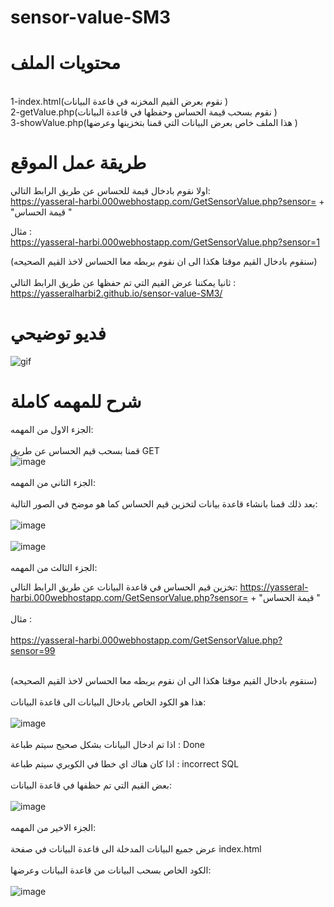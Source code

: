 # sensor-value-SM3
# محتويات الملف 
<br />
1-index.html(نقوم بعرض القيم المخزنه في قاعدة البيانات )
<br />
2-getValue.php(نقوم بسحب قيمة الحساس وحفظها في قاعدة البيانات )
<br />
3-showValue.php(هذا الملف خاص بعرض البيانات التي قمنا بتخزينها وعرضها )

# طريقة عمل الموقع
اولا نقوم بادخال قيمة للحساس عن طريق الرابط التالي:
<br/>
https://yasseral-harbi.000webhostapp.com/GetSensorValue.php?sensor= + "قيمة الحساس "
<br />

مثال :
<br />
https://yasseral-harbi.000webhostapp.com/GetSensorValue.php?sensor=1
<br />

(سنقوم بادخال القيم موقتا هكذا الى ان نقوم بربطه معا الحساس لاخذ القيم الصحيحه)
<br />
<br />
ثانيا يمكننا عرض القيم التي تم حفظها عن طريق الرابط التالي :
https://yasseralharbi2.github.io/sensor-value-SM3/
<br />
# فديو توضيحي
![gif](https://user-images.githubusercontent.com/86566999/181157154-23794a69-e8d0-401a-946e-4d55ca0357a7.gif)
<br />
# شرح للمهمه كاملة
الجزء الاول من المهمه:
<br />
<br />
قمنا بسحب قيم الحساس عن طريق GET 
<br />
![image](https://user-images.githubusercontent.com/110176361/181617733-bbfd0453-8a1f-46e3-8b08-747810f14b46.png)
<br />
<br />
الجزء الثاني من المهمه:
<br />
<br />
بعد ذلك قمنا بانشاء قاعدة بيانات لتخزين قيم الحساس كما هو موضح في الصور التالية:
<br />
<br />
![image](https://user-images.githubusercontent.com/110176361/181617890-11c38ede-799c-4dfc-8756-bb8cfa936b68.png)
<br />
<br />
![image](https://user-images.githubusercontent.com/110176361/181617992-849c55ef-b459-4d8a-9058-f4b4bbb8c6be.png)
<br />
<br />
الجزء الثالث من المهمه:

تخزين قيم الحساس في قاعدة البيانات عن طريق الرابط التالي:
https://yasseral-harbi.000webhostapp.com/GetSensorValue.php?sensor= + "قيمة الحساس "
<br />
<br />
مثال :
<br />
<br />
https://yasseral-harbi.000webhostapp.com/GetSensorValue.php?sensor=99
<br />
<br />

(سنقوم بادخال القيم موقتا هكذا الى ان نقوم بربطه معا الحساس لاخذ القيم الصحيحه)
<br />
<br />
هذا هو الكود الخاص بادخال البيانات الى قاعدة البيانات:
<br />
<br />
![image](https://user-images.githubusercontent.com/110176361/181622431-0f3239e0-0cd3-4946-a6b8-e6e9fb2ad446.png)
<br />
<br />
اذا تم ادخال البيانات بشكل صحيح سيتم طباعة : 
Done

اذا كان هناك اي خطا في الكويري سيتم طباعة :
incorrect SQL
<br />
<br />
بعض القيم التي تم حظفها في قاعدة البيانات:
<br />
<br />
![image](https://user-images.githubusercontent.com/110176361/181622558-1cc494e1-4b51-407f-ab5b-9d74ffef628c.png)
<br />
<br />
الجزء الاخير من المهمه:
<br />
<br />
عرض جميع البيانات المدخلة الى قاعدة البيانات في صفحة 
index.html
<br />
<br />
الكود الخاص بسحب البيانات من قاعدة البيانات وعرضها:
<br />
<br />
![image](https://user-images.githubusercontent.com/110176361/181622618-332e23c2-e4de-4af3-b009-2ca4465ff65f.png)
<br />
<br />




